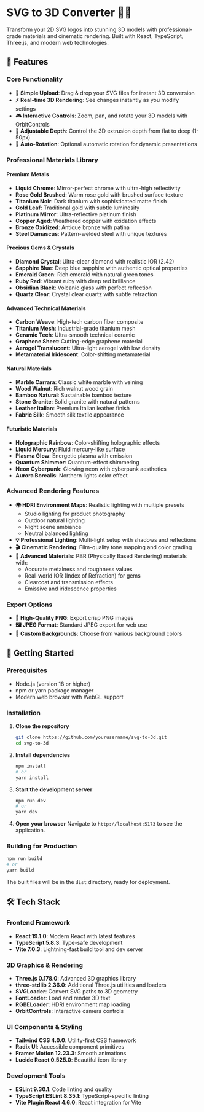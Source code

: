 # SVG to 3D Converter 🎨✨

Transform your 2D SVG logos into stunning 3D models with professional-grade materials and cinematic rendering. Built with React, TypeScript, Three.js, and modern web technologies.


## 🌟 Features

### Core Functionality

- **🎯 Simple Upload**: Drag & drop your SVG files for instant 3D conversion
- **⚡ Real-time 3D Rendering**: See changes instantly as you modify settings
- **🎮 Interactive Controls**: Zoom, pan, and rotate your 3D models with OrbitControls
- **📏 Adjustable Depth**: Control the 3D extrusion depth from flat to deep (1-50px)
- **🔄 Auto-Rotation**: Optional automatic rotation for dynamic presentations

### Professional Materials Library

#### Premium Metals

- **Liquid Chrome**: Mirror-perfect chrome with ultra-high reflectivity
- **Rose Gold Brushed**: Warm rose gold with brushed surface texture
- **Titanium Noir**: Dark titanium with sophisticated matte finish
- **Gold Leaf**: Traditional gold with subtle luminosity
- **Platinum Mirror**: Ultra-reflective platinum finish
- **Copper Aged**: Weathered copper with oxidation effects
- **Bronze Oxidized**: Antique bronze with patina
- **Steel Damascus**: Pattern-welded steel with unique textures

#### Precious Gems & Crystals

- **Diamond Crystal**: Ultra-clear diamond with realistic IOR (2.42)
- **Sapphire Blue**: Deep blue sapphire with authentic optical properties
- **Emerald Green**: Rich emerald with natural green tones
- **Ruby Red**: Vibrant ruby with deep red brilliance
- **Obsidian Black**: Volcanic glass with perfect reflection
- **Quartz Clear**: Crystal clear quartz with subtle refraction

#### Advanced Technical Materials

- **Carbon Weave**: High-tech carbon fiber composite
- **Titanium Mesh**: Industrial-grade titanium mesh
- **Ceramic Tech**: Ultra-smooth technical ceramic
- **Graphene Sheet**: Cutting-edge graphene material
- **Aerogel Translucent**: Ultra-light aerogel with low density
- **Metamaterial Iridescent**: Color-shifting metamaterial

#### Natural Materials

- **Marble Carrara**: Classic white marble with veining
- **Wood Walnut**: Rich walnut wood grain
- **Bamboo Natural**: Sustainable bamboo texture
- **Stone Granite**: Solid granite with natural patterns
- **Leather Italian**: Premium Italian leather finish
- **Fabric Silk**: Smooth silk textile appearance

#### Futuristic Materials

- **Holographic Rainbow**: Color-shifting holographic effects
- **Liquid Mercury**: Fluid mercury-like surface
- **Plasma Glow**: Energetic plasma with emission
- **Quantum Shimmer**: Quantum-effect shimmering
- **Neon Cyberpunk**: Glowing neon with cyberpunk aesthetics
- **Aurora Borealis**: Northern lights color effect

### Advanced Rendering Features

- **🌍 HDRI Environment Maps**: Realistic lighting with multiple presets
  - Studio lighting for product photography
  - Outdoor natural lighting
  - Night scene ambiance
  - Neutral balanced lighting
- **💡 Professional Lighting**: Multi-light setup with shadows and reflections
- **🎬 Cinematic Rendering**: Film-quality tone mapping and color grading
- **🌈 Advanced Materials**: PBR (Physically Based Rendering) materials with:
  - Accurate metalness and roughness values
  - Real-world IOR (Index of Refraction) for gems
  - Clearcoat and transmission effects
  - Emissive and iridescence properties

### Export Options

- **📸 High-Quality PNG**: Export crisp PNG images
- **🖼️ JPEG Format**: Standard JPEG export for web use
- **🎨 Custom Backgrounds**: Choose from various background colors

## 🚀 Getting Started

### Prerequisites

- Node.js (version 18 or higher)
- npm or yarn package manager
- Modern web browser with WebGL support

### Installation

1. **Clone the repository**

   ```bash
   git clone https://github.com/yourusername/svg-to-3d.git
   cd svg-to-3d
   ```

2. **Install dependencies**

   ```bash
   npm install
   # or
   yarn install
   ```

3. **Start the development server**

   ```bash
   npm run dev
   # or
   yarn dev
   ```

4. **Open your browser**
   Navigate to `http://localhost:5173` to see the application.

### Building for Production

```bash
npm run build
# or
yarn build
```

The built files will be in the `dist` directory, ready for deployment.

## 🛠️ Tech Stack

### Frontend Framework

- **React 19.1.0**: Modern React with latest features
- **TypeScript 5.8.3**: Type-safe development
- **Vite 7.0.3**: Lightning-fast build tool and dev server

### 3D Graphics & Rendering

- **Three.js 0.178.0**: Advanced 3D graphics library
- **three-stdlib 2.36.0**: Additional Three.js utilities and loaders
- **SVGLoader**: Convert SVG paths to 3D geometry
- **FontLoader**: Load and render 3D text
- **RGBELoader**: HDRI environment map loading
- **OrbitControls**: Interactive camera controls

### UI Components & Styling

- **Tailwind CSS 4.0.0**: Utility-first CSS framework
- **Radix UI**: Accessible component primitives
- **Framer Motion 12.23.3**: Smooth animations
- **Lucide React 0.525.0**: Beautiful icon library

### Development Tools

- **ESLint 9.30.1**: Code linting and quality
- **TypeScript ESLint 8.35.1**: TypeScript-specific linting
- **Vite Plugin React 4.6.0**: React integration for Vite